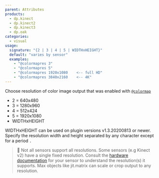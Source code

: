```yaml
---
parent: Attributes
products:
  - dp.kinect
  - dp.kinect2
  - dp.kinect3
  - dp.oak
categories:
  - visual
usage:
  signature: "{2 | 3 | 4 | 5 | WIDTHxHEIGHT}"
  default: "varies by sensor"
  examples:
    - "@colormapres 3"
    - "@colormapres 5"
    - "@colormapres 1920x1080    <-- full HD"
    - "@colormapres 3840x2160    <-- 4K"
---
```


Choose resolution of color image output that was enabled with [`@colormap`](colormap.md)

* 2 = 640x480
* 3 = 1280x960
* 4 = 512x424
* 5 = 1920x1080
* WIDTHxHEIGHT

WIDTHxHEIGHT can be used on plugin versions v1.3.20200813 or newer.
Specify the resolution width and height separated by any character
except for a period `.`

> :memo: Not all sensors support all resolutions. Some sensors (e.g Kinect v2)
> have a single fixed resolution. Consult the
> [hardware documentation](../../_hardware/sensors.md) for your
> sensor to understand the resolution(s) it supports. Max objects like
> jit.matrix can scale or crop output to any resolution.
